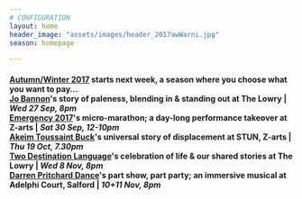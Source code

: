 ```yaml
---
# CONFIGURATION
layout: home
header_image: "assets/images/header_2017awWarni.jpg"
season: homepage

---
```

#### [Autumn/Winter 2017](/current/2017-autumnwinter) starts next week, a season where you choose what you want to pay…<br>[Jo Bannon](/current/2017-autumnwinter/bannon)'s story of paleness, blending in & standing out at The Lowry | *Wed 27 Sep, 8pm*<br>[Emergency 2017](/current/2017-emergency)'s micro-marathon; a day-long performance takeover at Z-arts | *Sat 30 Sep, 12-10pm*<br>[Akeim Toussaint Buck](/current/2017-autumnwinter/buck)'s universal story of displacement at STUN, Z-arts | *Thu 19 Oct, 7.30pm*<br>[Two Destination Language](/current/2017-autumnwinter/2destlang)'s celebration of life & our shared stories at The Lowry | *Wed 8 Nov, 8pm*<br>[Darren Pritchard Dance](/current/2017-autumnwinter/pritchard)'s part show, part party; an immersive musical at Adelphi Court, Salford | *10+11 Nov, 8pm*
